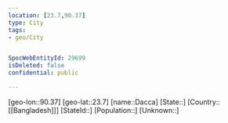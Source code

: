 ```yaml
---
location: [23.7,90.37]
type: City
tags:
- geo/City


SpocWebEntityId: 29699
isDeleted: false
confidential: public

---
```

[geo-lon::90.37]
[geo-lat::23.7]
[name::Dacca]
[State::]
[Country::[[Bangladesh]]]
[StateId::]
[Population::]
[Unknown::]


